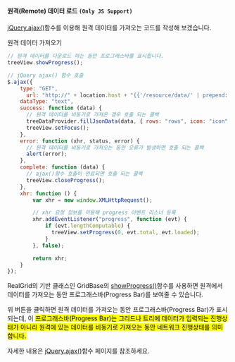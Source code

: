 #### 원격(Remote) 데이터 로드 `(Only JS Support)`

[jQuery.ajax()](http://api.jquery.com/jquery.ajax/)함수를 이용해 원격 데이터를 가져오는
코드를 작성해 보겠습니다.

<a class="btn primary small round lowercase" id="loadRemoteData">원격 데이터 가져오기</a>

```js
// 원격 데이터를 다운로드 하는 동안 프로그래스바를 표시합니다.
treeView.showProgress();

// jQuery ajax() 함수 호출
$.ajax({
    type: "GET",
      url: "http://" + location.host + "{{'/resource/data/' | prepend: site.baseurl}}treedata3.json?__time__=" + new Date().getTime(),
    dataType: "text",
    success: function (data) {
      // 원격 데이터를 비동기로 가져온 경우 호출 되는 콜백
      treeDataProvider.fillJsonData(data, { rows: "rows", icon: "icon" });
      treeView.setFocus();
    },
    error: function (xhr, status, error) {
      // 원격 데이터를 비동기로 가져오는 동안 오류가 발생하면 호출 되는 콜백
      alert(error);
    },
    complete: function (data) {
      // ajax()함수 호출이 완료되면 호출 되는 콜백
      treeView.closeProgress();
    },
    xhr: function () {
        var xhr = new window.XMLHttpRequest();

        // xhr 요청 정보를 이용해 progress 이벤트 리스너 등록
        xhr.addEventListener("progress", function (evt) {
            if (evt.lengthComputable) {
              treeView.setProgress(0, evt.total, evt.loaded);
            }
        }, false);

        return xhr;
    }
});
```

RealGrid의 기반 클래스인 GridBase의
[showProgress()](http://help.realgrid.com/api/GridBase/showProgress/)함수를 사용하면
원격에서 데이터를 가져오는 동안 프로그래스바(Progress Bar)를 보여줄 수 있습니다.

위 버튼을 클릭하면 원격 데이터를 가져오는 동안 프로그래스바(Progress Bar)가 표시 되는데, 이
<mark>프로그래스바(Progress Bar)는 그리드나 트리에 데이터가 입력되는 진행상태가 아니라 원격에 있는 데이터를
비동기로 가져오는 동안 네트워크 진행상태를 의미 합니다.</mark>

자세한 내용은 [jQuery.ajax()](http://api.jquery.com/jquery.ajax/)함수 페이지를 참조하세요.


<script>
$('#loadRemoteData').click(function() {
  treeDataProvider.onLoadCompleted = function (provider) {
    }

  treeView.showProgress();
  $.ajax({
      type: "GET",
      url: "http://" + location.host + "{{'/resource/data/' | prepend: site.baseurl}}treedata3.json?__time__=" + new Date().getTime(),
      dataType: "text",
      success: function (data) {
          treeDataProvider.fillJsonData(data, { rows: "rows", icon: "icon" });

          treeView.expand(1);
          treeView.expand(0);

          treeView.setFocus();
      },
      error: function (xhr, status, error) {
          alert(error);
      },
      complete: function (data) {
          treeView.closeProgress();
      },
      xhr: function () {
          var xhr = new window.XMLHttpRequest();
          //Download progress
          xhr.addEventListener("progress", function (evt) {
              if (evt.lengthComputable) {
                treeView.setProgress(0, evt.total, evt.loaded);
              }
          }, false);
          return xhr;
      }
  });
});
</script>
